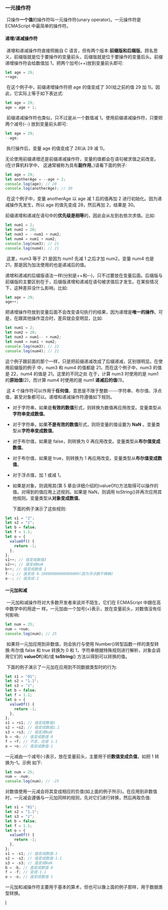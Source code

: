 ### 一元操作符

​		只操作**一个值**的操作符叫一元操作符(unary operator)。一元操作符是 ECMAScript 中最简单的操作符。

#### 递增/递减操作符

​	递增和递减操作符直接照搬自 C 语言，但有两个版本:**前缀版和后缀版**。顾名思义，前缀版就是位于要操作的变量前头，后缀版就是位于要操作的变量后头。前缀递增操作符会给数值加 1，把两个加号(++)放到变量前头即可:

```javascript
let age = 29;
++age;
```

​	在这个例子中，前缀递增操作符把 age 的值变成了 30(给之前的值 29 加 1)。因此，它实际上等于如下表达式:

```javascript
let age = 29;
age = age + 1;
```

​	前缀递减操作符也类似，只不过是从一个数值减 1。使用前缀递减操作符，只要把两个减号(--) 放到变量前头即可:

```javascript
let age = 29;
--age;
```

​	执行操作后，变量 age 的值变成了 28(从 29 减 1)。

​	无论使用前缀递增还是前缀递减操作符，变量的值都会在语句被求值之前改变。(在计算机科学中， 这通常被称为具有**副作用**。)请看下面的例子:

```javascript
let age = 29;
let anotherAge = --age + 2;
console.log(age); // 28 
console.log(anotherAge); // 30
```

​	在这个例子中，变量 anotherAge 以 age 减 1 后的值再加 2 进行初始化。因为递减操作先发生，所以 age 的值先变成 28，然后再加 2，结果是 30。

​	前缀递增和递减在语句中的**优先级是相等**的，因此会从左到右依次求值。比如:

```javascript
let num1 = 2; 
let num2 = 20;
let num3 = --num1 + num2;
let num4 = num1 + num2;
console.log(num3); // 21 
console.log(num4); // 21
```

​	这里，num3 等于 21 是因为 num1 先减 1 之后才加 num2。变量 num4 也是 21，那是因为加法使用的也是递减后的值。

​	递增和递减的后缀版语法一样(分别是++和--)，只不过要放在变量后面。后缀版与前缀版的主要区别在于，后缀版递增和递减在语句被求值后才发生。在某些情况下，这种差异没什么影响，比如:

```javascript
let age = 29;  
age++;
```

​	把递增操作符放到变量后面不会改变语句执行的结果，因为递增是**唯一的操作**。可是，在跟其他操作混合时，差异就会变明显，比如:

```javascript
let num1 = 2;
let num2 = 20;
let num3 = num1-- + num2; 
let num4 = num1 + num2;
console.log(num3); // 22
console.log(num4); // 21
```

​	这个例子跟前面的那个一样，只是把前缀递减改成了后缀递减，区别很明显。在使用前缀版的例子 中，num3 和 num4 的值都是 21。而在这个例子中，num3 的值是 22，num4 的值是 21。这里的不同之处 在于，计算 num3 时使用的是 num1 的**原始值**(2)，而计算 num4 时使用的是 num1 **递减后的值**(1)。

​	这 4 个操作符可以作用于**任何值**，意思是不限于整数-----字符串、布尔值、浮点值，甚至对象都可以。递增和递减操作符遵循如下规则。

- 对于字符串，如果是**有效的数值**形式，则转换为数值再应用改变。变量类型从**字符串变成数值**。

- 对于字符串，如果**不是有效的数值**形式，则将变量的值设置为 **NaN** 。变量类型从**字符串变成数值**。

- 对于布尔值，如果是 false，则转换为 0 再应用改变。变量类型从**布尔值变成数值**。

- 对于布尔值，如果是 true，则转换为 1 再应用改变。变量类型从**布尔值变成数值**。

- 对于浮点值，加 1 或减 1。

- 如果是对象，则调用其(第 5 章会详细介绍的)valueOf()方法取得可以操作的值。对得到的值应用上述规则。如果是 NaN，则调用 toString()并再次应用其他规则。变量类型从**对象变成数值**。

  

  下面的例子演示了这些规则:

```javascript
let s1 = "2";
let s2 = "z";
let b = false;
let f = 1.1;
let o = {
  valueOf() {
    return -1;
  },
};
s1++; // 值变成数值3
s2++; // 值变成NaN
b++; // 值变成数值 1
f--; // 值变成 0.10000000000000009(因为浮点数不精确)
o--; // 值变成-2
```



#### 一元加和减

​	一元加和减操作符对大多数开发者来说并不陌生，它们在 ECMAScript 中跟在高中数学中的用途一 样。一元加由一个加号(+)表示，放在变量前头，对数值没有任何影响:	

```javascript
let num = 25;
num = +num; 
console.log(num); // 25
```

​	如果将一元加应用到非数值，则会执行与使用 Number()转型函数一样的类型转换:布尔值 false 和 true 转换为 0 和 1，字符串根据特殊规则进行解析，对象会调用它们的 **valueOf**()和/或 **toString**() 方法以得到可以转换的值。

​	下面的例子演示了一元加在应用到不同数据类型时的行为:

```javascript
let s1 = "01";
let s2 = "1.1";
let s3 = "z";
let b = false;
let f = 1.1;
let o = {
  valueOf() {
    return -1;
  },
};
s1 = +s1; // 值变成数值1
s2 = +s2; // 值变成数值1.1
s3 = +s3; // 值变成NaN
b = +b; // 值变成数值 0
f = +f; // 不变，还是 1.1
o = +o; // 值变成数值-1
```

​	一元减由一个减号(-)表示，放在变量前头，主要用于把**数值变成负值**，如把 1 转换为-1。示例 如下:

```javascript
let num = 25;
num = -num; 
console.log(num); // -25
```

​	对数值使用一元减会将其变成相应的负值(如上面的例子所示)。在应用到非数值时，一元减会遵循与一元加同样的规则，先对它们进行转换，然后再取负值:

```javascript
let s1 = "01";
let s2 = "1.1";
let s3 = "z";
let b = false;
let f = 1.1;
let o = {
  valueOf() {
    return -1;
  },
};
s1 = -s1; // 值变成数值-1
s2 = -s2; // 值变成数值-1.1
s3 = -s3; // 值变成NaN
b = -b; // 值变成数值 0
f = -f; // 变成-1.1
o = -o; // 值变成数值 1
```

​	一元加和减操作符主要用于基本的算术，但也可以像上面的例子那样，用于数据类型转换。

Ï







